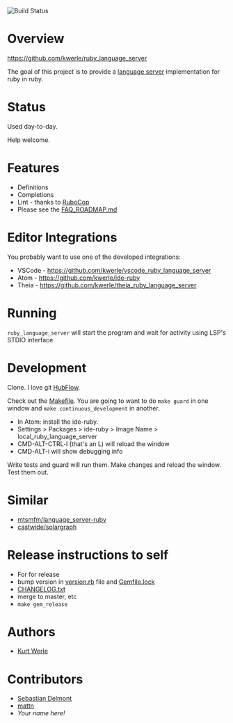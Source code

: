 ![Build Status](https://github.com/kwerle/ruby_language_server/actions/workflows/test.yml/badge.svg)
# Overview

https://github.com/kwerle/ruby_language_server

The goal of this project is to provide a [language server](https://microsoft.github.io/language-server-protocol/) implementation for ruby in ruby.

# Status

Used day-to-day.

Help welcome.

# Features

* Definitions
* Completions
* Lint - thanks to [RuboCop](https://github.com/bbatsov/rubocop)
* Please see the [FAQ_ROADMAP.md](./FAQ_ROADMAP.md)

# Editor Integrations

You probably want to use one of the developed integrations:
* VSCode - https://github.com/kwerle/vscode_ruby_language_server
* Atom - https://github.com/kwerle/ide-ruby
* Theia - https://github.com/kwerle/theia_ruby_language_server

# Running

`ruby_language_server` will start the program and wait for activity using LSP's STDIO interface

# Development

Clone.  I love git [HubFlow](https://datasift.github.io/gitflow/).

Check out the [Makefile](Makefile).  You are going to want to do
`make guard` in one window and `make continuous_development` in another.

* In Atom: install the ide-ruby.
* Settings > Packages > ide-ruby > Image Name > local_ruby_language_server
* CMD-ALT-CTRL-l (that's an L) will reload the window
* CMD-ALT-i will show debugging info

Write tests and guard will run them.  Make changes and reload the window.  Test them out.

# Similar

* [mtsmfm/language_server-ruby](https://github.com/mtsmfm/language_server-ruby)
* [castwide/solargraph](https://github.com/castwide/solargraph)

# Release instructions to self

* For for release
* bump version in [version.rb](lib/ruby_language_server/version.rb) file and [Gemfile.lock](Gemfile.lock)
* [CHANGELOG.txt](CHANGELOG.txt)
* merge to master, etc
* `make gem_release`

# Authors

* [Kurt Werle](kurt@CircleW.org)

# Contributors

* [Sebastian Delmont](sd@notso.net)
* [mattn](https://github.com/mattn)
* *Your name here!*
